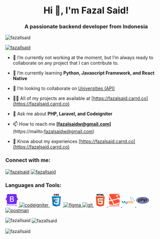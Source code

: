 <h1 align="center">Hi 👋, I'm Fazal Said!</h1>
<h3 align="center">A passionate backend developer from Indonesia</h3>

<p align="left"> <img src="https://komarev.com/ghpvc/?username=fazallsaid&label=Profile%20views&color=0e75b6&style=flat" alt="fazallsaid" /> </p>

<p align="left"> <a href="https://github.com/ryo-ma/github-profile-trophy"><img src="https://github-profile-trophy.vercel.app/?username=fazallsaid" alt="fazallsaid" /></a> </p>

- 🔭 I’m currently not working at the moment, but I’m always ready to collaborate on any project that I can contribute to.

- 🌱 I’m currently learning **Python, Javascript Framework, and React Native**

- 👯 I’m looking to collaborate on [Universities (API)](https://github.com/fazallsaid/UniversitiesAPI)

- 👨‍💻 All of my projects are available at [https://fazalsaid.carrd.co](https://fazalsaid.carrd.co)

- 💬 Ask me about **PHP, Laravel, and Codeigniter**

- 📫 How to reach me **[fazalsaidw@gmail.com]** (https://mailto:fazalsaidw@gmail.com)

- 📄 Know about my experiences [https://fazalsaid.carrd.co](https://fazalsaid.carrd.co)

<h3 align="left">Connect with me:</h3>
<p align="left">
<a href="https://linkedin.com/in/fazalsaid" target="blank"><img align="center" src="https://raw.githubusercontent.com/rahuldkjain/github-profile-readme-generator/master/src/images/icons/Social/linked-in-alt.svg" alt="fazalsaid" height="30" width="40" /></a>
<a href="https://instagram.com/fazallsaid" target="blank"><img align="center" src="https://raw.githubusercontent.com/rahuldkjain/github-profile-readme-generator/master/src/images/icons/Social/instagram.svg" alt="fazallsaid" height="30" width="40" /></a>
</p>

<h3 align="left">Languages and Tools:</h3>
<p align="left"> <a href="https://getbootstrap.com" target="_blank" rel="noreferrer"> <img src="https://raw.githubusercontent.com/devicons/devicon/master/icons/bootstrap/bootstrap-plain-wordmark.svg" alt="bootstrap" width="40" height="40"/> </a> <a href="https://codeigniter.com" target="_blank" rel="noreferrer"> <img src="https://cdn.worldvectorlogo.com/logos/codeigniter.svg" alt="codeigniter" width="40" height="40"/> </a> <a href="https://www.w3schools.com/css/" target="_blank" rel="noreferrer"> <img src="https://raw.githubusercontent.com/devicons/devicon/master/icons/css3/css3-original-wordmark.svg" alt="css3" width="40" height="40"/> </a> <a href="https://www.figma.com/" target="_blank" rel="noreferrer"> <img src="https://www.vectorlogo.zone/logos/figma/figma-icon.svg" alt="figma" width="40" height="40"/> </a> <a href="https://git-scm.com/" target="_blank" rel="noreferrer"> <img src="https://www.vectorlogo.zone/logos/git-scm/git-scm-icon.svg" alt="git" width="40" height="40"/> </a> <a href="https://www.w3.org/html/" target="_blank" rel="noreferrer"> <img src="https://raw.githubusercontent.com/devicons/devicon/master/icons/html5/html5-original-wordmark.svg" alt="html5" width="40" height="40"/> </a> <a href="https://laravel.com/" target="_blank" rel="noreferrer"> <img src="https://raw.githubusercontent.com/devicons/devicon/master/icons/laravel/laravel-plain-wordmark.svg" alt="laravel" width="40" height="40"/> </a> <a href="https://www.mysql.com/" target="_blank" rel="noreferrer"> <img src="https://raw.githubusercontent.com/devicons/devicon/master/icons/mysql/mysql-original-wordmark.svg" alt="mysql" width="40" height="40"/> </a> <a href="https://www.php.net" target="_blank" rel="noreferrer"> <img src="https://raw.githubusercontent.com/devicons/devicon/master/icons/php/php-original.svg" alt="php" width="40" height="40"/> </a> <a href="https://postman.com" target="_blank" rel="noreferrer"> <img src="https://www.vectorlogo.zone/logos/getpostman/getpostman-icon.svg" alt="postman" width="40" height="40"/> </a> </p>

<p><img align="left" src="https://github-readme-stats.vercel.app/api/top-langs?username=fazallsaid&show_icons=true&locale=en&layout=compact" alt="fazallsaid" /></p>

<p>&nbsp;<img align="center" src="https://github-readme-stats.vercel.app/api?username=fazallsaid&show_icons=true&locale=en" alt="fazallsaid" /></p>

<p><img align="center" src="https://github-readme-streak-stats.herokuapp.com/?user=fazallsaid&" alt="fazallsaid" /></p>
